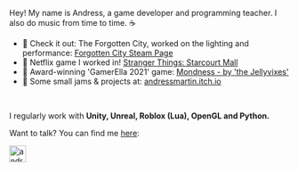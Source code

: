 Hey! My name is Andress, a game developer and programming teacher. I also do music from time to time. ☕
<br>

- 📢 Check it out: The Forgotten City, worked on the lighting and performance: [Forgotten City Steam Page](https://store.steampowered.com/app/874260/The_Forgotten_City/)
- 📢 Netflix game I worked in! [Stranger Things: Starcourt Mall](https://www.roblox.com/games/5853107391/Stranger-Things-Starcourt-Mall?refPageId=1ca56d8e-7feb-41ab-a946-617a7f8b5726)
- 🍮 Award-winning 'GamerElla 2021' game: [Mondness - by 'the Jellyvixes'](https://mewmewdevart.itch.io/mondness)
- 👾 Some small jams & projects at: [andressmartin.itch.io](https://andressmartin.itch.io/)
<!---
- 🍊 My team's WIP game: [Bergamaker](https://github.com/AndressMartin/Bergamaker)
-->
  <br>

I regularly work with <strong>Unity, Unreal, Roblox (Lua), OpenGL and Python.</strong>
<!---
<details>
<summary>I regularly work with:</summary>
  
<p align="left">  <a href="https://www.w3schools.com/cpp/" target="_blank"> <img src="https://raw.githubusercontent.com/devicons/devicon/master/icons/cplusplus/cplusplus-original.svg" alt="cplusplus" width="30" height="30"/> </a> <a href="https://www.w3schools.com/cs/" target="_blank"> <img src="https://raw.githubusercontent.com/devicons/devicon/master/icons/csharp/csharp-original.svg" alt="csharp" width="30" height="30"/> </a> <a href="https://www.python.org" target="_blank"> <img src="https://raw.githubusercontent.com/devicons/devicon/master/icons/python/python-original.svg" alt="python" width="30" height="30"/> </a> <a href="https://unity.com/" target="_blank"> <img src="https://www.vectorlogo.zone/logos/unity3d/unity3d-icon.svg" alt="unity" width="30" height="30"/> </a> <a href="https://unrealengine.com/" target="_blank"> <img src="https://raw.githubusercontent.com/kenangundogan/fontisto/036b7eca71aab1bef8e6a0518f7329f13ed62f6b/icons/svg/brand/unreal-engine.svg" alt="unreal" width="30" height="30"/> </a> <a href="https://azure.microsoft.com/en-in/" target="_blank"> <img src="https://www.vectorlogo.zone/logos/microsoft_azure/microsoft_azure-icon.svg" alt="azure" width="30" height="30"/> </a> </p>
  
</details>
-->

Want to talk? You can find me [here](https://linkedin.com/in/andressmartin):
<p align="left">
<a href="https://linkedin.com/in/andressmartin" target="blank"><img align="center" src="https://raw.githubusercontent.com/rahuldkjain/github-profile-readme-generator/master/src/images/icons/Social/linked-in-alt.svg" alt="andressmartin" height="30" width="30" /></a>
</p>

